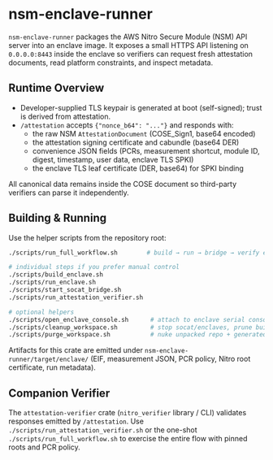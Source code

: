 # nsm-enclave-runner

`nsm-enclave-runner` packages the AWS Nitro Secure Module (NSM) API server into
an enclave image. It exposes a small HTTPS API listening on `0.0.0.0:8443`
inside the enclave so verifiers can request fresh attestation documents, read
platform constraints, and inspect metadata.

## Runtime Overview

- Developer-supplied TLS keypair is generated at boot (self-signed); trust is
  derived from attestation.
- `/attestation` accepts `{"nonce_b64": "..."}` and responds with:
  - the raw NSM `AttestationDocument` (COSE_Sign1, base64 encoded)
  - the attestation signing certificate and cabundle (base64 DER)
  - convenience JSON fields (PCRs, measurement shortcut, module ID, digest,
    timestamp, user data, enclave TLS SPKI)
  - the enclave TLS leaf certificate (DER, base64) for SPKI binding

All canonical data remains inside the COSE document so third-party verifiers can
parse it independently.

## Building & Running

Use the helper scripts from the repository root:

```bash
./scripts/run_full_workflow.sh        # build → run → bridge → verify end-to-end

# individual steps if you prefer manual control
./scripts/build_enclave.sh
./scripts/run_enclave.sh
./scripts/start_socat_bridge.sh
./scripts/run_attestation_verifier.sh

# optional helpers
./scripts/open_enclave_console.sh      # attach to enclave serial console
./scripts/cleanup_workspace.sh         # stop socat/enclaves, prune build outputs
./scripts/purge_workspace.sh           # nuke unpacked repo + generated files
```

Artifacts for this crate are emitted under `nsm-enclave-runner/target/enclave/`
(EIF, measurement JSON, PCR policy, Nitro root certificate, run metadata).

## Companion Verifier

The `attestation-verifier` crate (`nitro_verifier` library / CLI) validates
responses emitted by `/attestation`. Use `./scripts/run_attestation_verifier.sh`
or the one-shot `./scripts/run_full_workflow.sh` to exercise the entire flow
with pinned roots and PCR policy.
